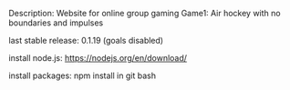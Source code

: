 Description: Website for online group gaming
Game1: Air hockey with no boundaries and impulses

last stable release: 0.1.19 (goals disabled)

install node.js: https://nodejs.org/en/download/

install packages: npm install in git bash

